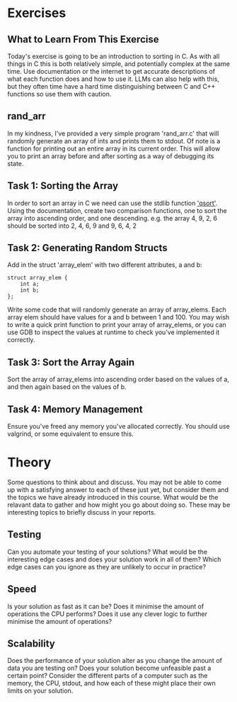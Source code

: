 # Exercises

## What to Learn From This Exercise
Today's exercise is going to be an introduction to sorting in C. As with all 
things in C this is both relatively simple, and potentially complex at the 
same time. Use documentation or the internet to get accurate descriptions 
of what each function does and how to use it. LLMs can also help with this,
but they often time have a hard time distinguishing between C and C++ 
functions so use them with caution.

## rand_arr
In my kindness, I've provided a very simple program 'rand_arr.c' that will
randomly generate an array of ints and prints them to stdout. Of note is a 
function for printing out an entire array in its current order. This will allow
you to print an array before and after sorting as a way of debugging its state.

## Task 1: Sorting the Array
In order to sort an array in C we need can use the stdlib function ['qsort'](https://www.tutorialspoint.com/c_standard_library/c_function_qsort.htm).
Using the documentation, create two comparison functions, one to sort the array
into ascending order, and one descending. e.g. the array 4, 9, 2, 6 should be 
sorted into 2, 4, 6, 9 and 9, 6, 4, 2

## Task 2: Generating Random Structs
Add in the struct 'array_elem' with two different attributes, a and b:

    struct array_elem {
        int a;
        int b;
    };

Write some code that will randomly generate an array of array_elems. Each array
elem should have values for a and b between 1 and 100. You may wish to write a
quick print function to print your array of array_elems, or you can use GDB to
inspect the values at runtime to check you've implemented it correctly.

## Task 3: Sort the Array Again
Sort the array of array_elems into ascending order based on the values of a,
and then again based on the values of b.

## Task 4: Memory Management
Ensure you've freed any memory you've allocated correctly. You should use 
valgrind, or some equivalent to ensure this.

# Theory
Some questions to think about and discuss. You may not be able to come up with
a satisfying answer to each of these just yet, but consider them and the topics
we have already introduced in this course. What would be the relavant data to
gather and how might you go about doing so. These may be interesting topics to 
briefly discuss in your reports.

## Testing
Can you automate your testing of your solutions? What would be the interesting
edge cases and does your solution work in all of them? Which edge cases can you
ignore as they are unlikely to occur in practice?

## Speed
Is your solution as fast as it can be? Does it minimise the amount of 
operations the CPU performs? Does it use any clever logic to further minimise
the amount of operations? 

## Scalability
Does the performance of your solution alter as you change the amount of data
you are testing on? Does your solution become unfeasible past a certain point?
Consider the different parts of a computer such as the memory, the CPU, stdout,
and how each of these might place their own limits on your solution.

